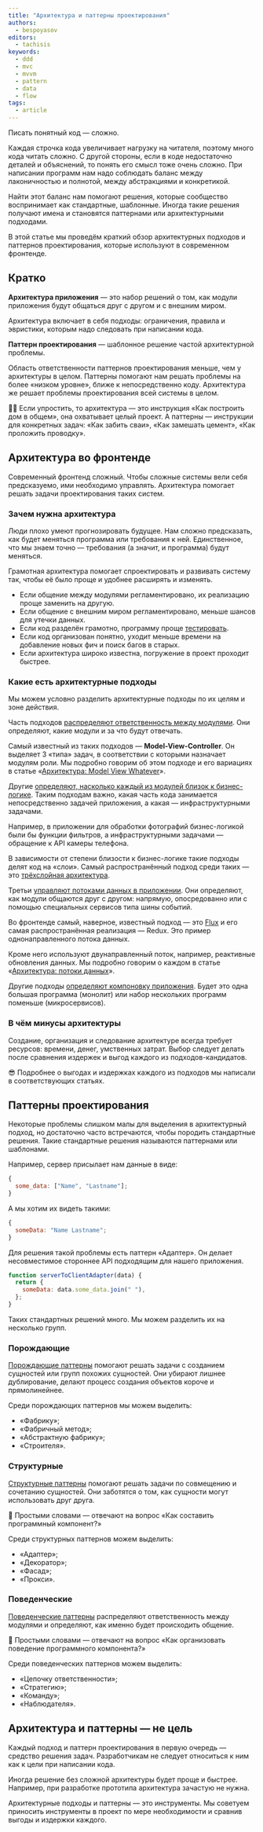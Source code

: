 ```yaml
---
title: "Архитектура и паттерны проектирования"
authors:
  - bespoyasov
editors:
  - tachisis
keywords:
  - ddd
  - mvc
  - mvvm
  - pattern
  - data
  - flow
tags:
  - article
---
```


Писать понятный код — сложно.

Каждая строчка кода увеличивает нагрузку на читателя, поэтому много кода читать сложно. С другой стороны, если в коде недостаточно деталей и объяснений, то понять его смысл тоже очень сложно. При написании программ нам надо соблюдать баланс между лаконичностью и полнотой, между абстракциями и конкретикой.

Найти этот баланс нам помогают решения, которые сообщество воспринимает как стандартные, шаблонные. Иногда такие решения получают имена и становятся паттернами или архитектурными подходами.

В этой статье мы проведём краткий обзор архитектурных подходов и паттернов проектирования, которые используют в современном фронтенде.

## Кратко

**Архитектура приложения** — это набор решений о том, как модули приложения будут общаться друг с другом и с внешним миром.

Архитектура включает в себя подходы: ограничения, правила и эвристики, которым надо следовать при написании кода.

**Паттерн проектирования** — шаблонное решение частой архитектурной проблемы.

Область ответственности паттернов проектирования меньше, чем у архитектуры в целом. Паттерны помогают нам решать проблемы на более «низком уровне», ближе к непосредственно коду. Архитектура же решает проблемы проектирования всей системы в целом.

<aside>

👷‍♀️ Если упростить, то архитектура — это инструкция «Как построить дом в общем», она охватывает целый проект. А паттерны — инструкции для конкретных задач: «Как забить сваи», «Как замешать цемент», «Как проложить проводку».

</aside>

## Архитектура во фронтенде

Современный фронтенд сложный. Чтобы сложные системы вели себя предсказуемо, ими необходимо управлять. Архитектура помогает решать задачи проектирования таких систем.

### Зачем нужна архитектура

Люди плохо умеют прогнозировать будущее. Нам сложно предсказать, как будет меняться программа или требования к ней. Единственное, что мы знаем точно — требования (а значит, и программа) будут меняться.

Грамотная архитектура помогает спроектировать и развивать систему так, чтобы её было проще и удобнее расширять и изменять.

- Если общение между модулями регламентировано, их реализацию проще заменить на другую.
- Если общение с внешним миром регламентировано, меньше шансов для утечки данных.
- Если код разделён грамотно, программу проще [тестировать](/js/how-to-test-and-why/).
- Если код организован понятно, уходит меньше времени на добавление новых фич и поиск багов в старых.
- Если архитектура широко известна, погружение в проект проходит быстрее.

### Какие есть архитектурные подходы

Мы можем условно разделить архитектурные подходы по их целям и зоне действия.

Часть подходов [распределяют ответственность между модулями](/js/architecture-mvc/). Они определяют, какие модули и за что будут отвечать.

Самый известный из таких подходов — **Model-View-Controller**. Он выделяет 3 «типа» задач, в соответствии с которыми назначает модулям роли. Мы подробно говорим об этом подходе и его вариациях в статье «[Архитектура: Model View Whatever](/js/architecture-mvc/)».

Другие [определяют, насколько каждый из модулей близок к бизнес-логике](/js/clean-architecture/). Таким подходам важно, какая часть кода занимается непосредственно задачей приложения, а какая — инфраструктурными задачами.

Например, в приложении для обработки фотографий бизнес-логикой были бы функции фильтров, а инфраструктурными задачами — обращение к API камеры телефона.

В зависимости от степени близости к бизнес-логике такие подходы делят код на «слои». Самый распространённый подход среди таких — это [трёхслойная архитектура](/js/clean-architecture/).

Третьи [управляют потоками данных в приложении](/js/architecture-data-flow/). Они определяют, как модули общаются друг с другом: напрямую, опосредованно или с помощью специальных сервисов типа шины событий.

Во фронтенде самый, наверное, известный подход — это [Flux](https://facebook.github.io/flux/) и его самая распространённая реализация — Redux. Это пример однонаправленного потока данных.

Кроме него используют двунаправленный поток, например, реактивные обновления данных. Мы подробно говорим о каждом в статье «[Архитектура: потоки данных](/js/architecture-data-flow/)».

Другие подходы [определяют компоновку приложения](/tools/microservices/). Будет это одна большая программа (монолит) или набор нескольких программ поменьше (микросервисов).

### В чём минусы архитектуры

Создание, организация и следование архитектуре всегда требует ресурсов: времени, денег, умственных затрат. Выбор следует делать после сравнения издержек и выгод каждого из подходов-кандидатов.

<aside>

😎 Подробнее о выгодах и издержках каждого из подходов мы написали в соответствующих статьях.

</aside>

## Паттерны проектирования

Некоторые проблемы слишком малы для выделения в архитектурный подход, но достаточно часто встречаются, чтобы породить стандартные решения. Такие стандартные решения называются паттернами или шаблонами.

Например, сервер присылает нам данные в виде:

```js
{
  some_data: ["Name", "Lastname"];
}
```

А мы хотим их видеть такими:

```js
{
  someData: "Name Lastname";
}
```

Для решения такой проблемы есть паттерн «Адаптер». Он делает несовместимое стороннее API подходящим для нашего приложения.

```js
function serverToClientAdapter(data) {
  return {
    someData: data.some_data.join(" "),
  };
}
```

Таких стандартных решений много. Мы можем разделить их на несколько групп.

### Порождающие

[Порождающие паттерны](/js/design-patterns-creational/) помогают решать задачи с созданием сущностей или групп похожих сущностей. Они убирают лишнее дублирование, делают процесс создания объектов короче и прямолинейнее.

Среди порождающих паттернов мы можем выделить:

- «Фабрику»;
- «Фабричный метод»;
- «Абстрактную фабрику»;
- «Строителя».

### Структурные

[Структурные паттерны](/js/design-patterns-structural/) помогают решать задачи по совмещению и сочетанию сущностей. Они заботятся о том, как сущности могут использовать друг друга.

<aside>

🖖 Простыми словами — отвечают на вопрос «Как составить программный компонент?»

</aside>

Среди структурных паттернов можем выделить:

- «Адаптер»;
- «Декоратор»;
- «Фасад»;
- «Прокси».

### Поведенческие

[Поведенческие паттерны](/js/design-patterns-behaviorial/) распределяют ответственность между модулями и определяют, как именно будет происходить общение.

<aside>

🖖 Простыми словами — отвечают на вопрос «Как организовать поведение программного компонента?»

</aside>

Среди поведенческих паттернов можем выделить:

- «Цепочку ответственности»;
- «Стратегию»;
- «Команду»;
- «Наблюдателя».

## Архитектура и паттерны — не цель

Каждый подход и паттерн проектирования в первую очередь — средство решения задач. Разработчикам не следует относиться к ним как к цели при написании кода.

Иногда решение без сложной архитектуры будет проще и быстрее. Например, при разработке прототипа архитектура зачастую не нужна.

Архитектурные подходы и паттерны — это инструменты. Мы советуем приносить инструменты в проект по мере необходимости и сравнив выгоды и издержки каждого.
